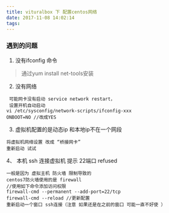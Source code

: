 ```yaml
---
title: vituralbox 下 配置centos网络
date: 2017-11-08 14:02:14
tags:
---
```


### 遇到的问题
1. 没有ifconfig 命令
> 通过yum install net-tools安装
2. 没有网络
```
 可能网卡没有启动 service network restart，
 设置开机自动启动
vi /etc/sysconfig/network-scripts/ifconfig-xxx
ONBOOT=NO //改成YES
```
3. 虚拟机配置的是动态ip  和本地ip不在一个网段
```
将虚拟机网络设置 改成 “桥接网卡”
重新启动 试试
```
4、 本机 ssh 连接虚拟机 提示 22端口 refused
```
一般是因为 虚拟主机 防火墙 限制导致的
centos7防火墙使用的是 firewall
//使用如下命令添加访问权限
firewall-cmd --permanent --add-port=22/tcp
firewall-cmd --reload //更新配置
重新启动一个窗口 ssh连接（注意 如果还是在之前的窗口 可能一直不好使 ）
```

